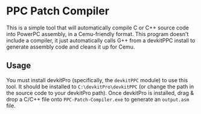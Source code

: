 # PPC Patch Compiler

This is a simple tool that will automatically compile C or C++ source code into PowerPC assembly, in a Cemu-friendly format. This program doesn't include a compiler, it
just automatically calls G++ from a devkitPPC install to generate assembly code and cleans it up for Cemu.

## Usage

You must install devkitPro (specifically, the `devkitPPC` module) to use this tool. It should be installed to `C:\devkitPro\devkitPPC` (or change the path in the source code
to your devkitPro path). Once devkitPro is installed, drag & drop a C/C++ file onto `PPC-Patch-Compiler.exe` to generate an `output.asm` file.

